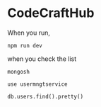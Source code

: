 # CodeCraftHub
When you run,
```
npm run dev
```
when you check the list
```
mongosh
```
```
use usermngtservice
```
```
db.users.find().pretty()
```
